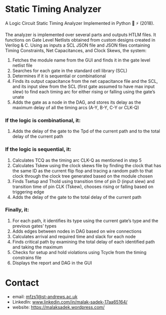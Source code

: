 # Static Timing Analyzer
A Logic Circuit Static Timing Analyzer Implemented in Python 🔌 ⚡ (2018).

The analyzer is implemented over several parts and outputs HTLM files.
It functions on Gate Level Netlists obtained from custom designs created in Verilog & C. 
Using as inputs a SCL JSON file and JSON files containing Timing Constraints, Net Capacitances, and Clock Skews, the system:
1. Fetches the module name from the GUI and finds it in the gate level netlist file
2. Searches for each gate in the standard cell library (SCL)
3. Determines if it is sequential or combinational
4. Finds its output capacitance from the net capacitance file and the SCL, and its input slew from the SCL (first gate assumed to have max input slew) to find each timing arc for either rising or falling using the gate’s unate
5. Adds the gate as a node in the DAG, and stores its delay as the maximum delay of all the timing arcs (A-Y, B-Y, C-Y or CLK-Q)

### If the logic is combinational, it:
1. Adds the delay of the gate to the Tpd of the current path and to the total delay of the current path

### If the logic is sequential, it:
1. Calculates TCQ as the timing arc CLK-Q as mentioned in step 5
2. Calculates Tskew using the clock skews file by finding the clock that has the same ID as the current flip flop and tracing a random path to that clock through the clock tree generated based on the module chosen
3. Finds Tsetup and Thold using transition time of pin D (input slew) and transition time of pin CLK (Tskew), chooses rising or falling based on triggering edge
4. Adds the delay of the gate to the total delay of the current path
### Finally, it:
1. For each path, it identifies its type using the current gate’s type and the previous gates’ types
2. Adds edges between nodes in DAG based on wire connections
3. Calculates arrival and required time and slack for each node
4. Finds critical path by examining the total delay of each identified path and taking the maximum
5. Checks for setup and hold violations using Tcycle from the timing constrains file
6. Displays the report and DAG in the GUI

# Contact

* email: mfzs1@st-andrews.ac.uk
* LinkedIn: www.linkedin.com/in/malak-sadek-17aa65164/
* website: https://malaksadek.wordpress.com/

